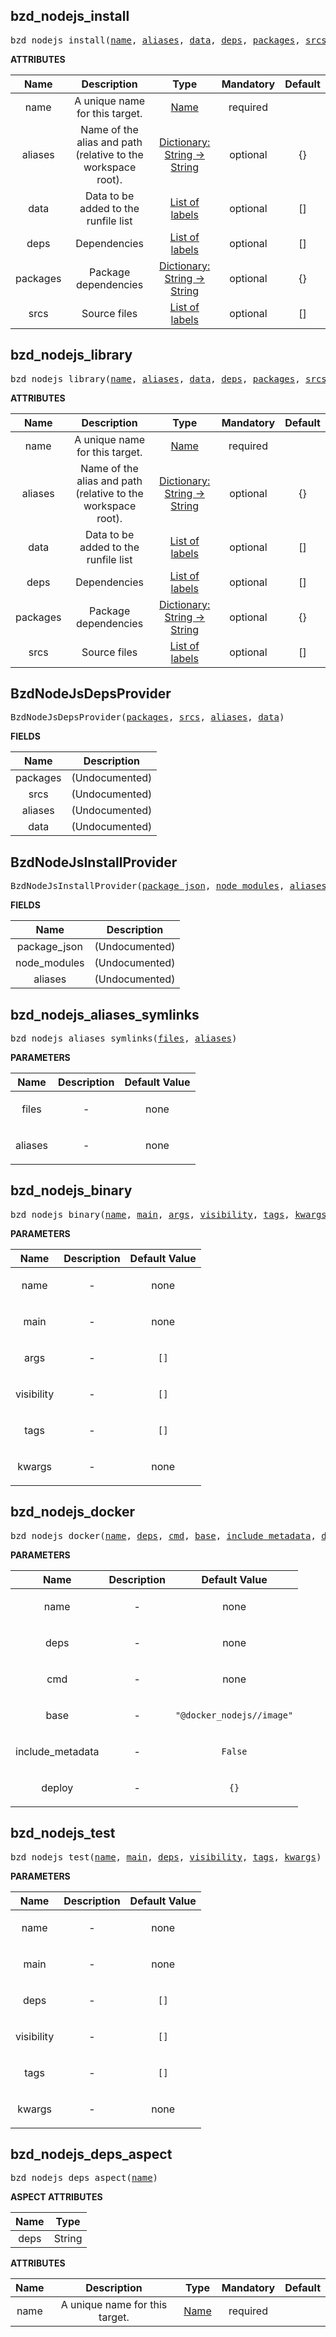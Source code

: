<!-- Generated with Stardoc: http://skydoc.bazel.build -->

<a name="#bzd_nodejs_install"></a>

## bzd_nodejs_install

<pre>
bzd_nodejs_install(<a href="#bzd_nodejs_install-name">name</a>, <a href="#bzd_nodejs_install-aliases">aliases</a>, <a href="#bzd_nodejs_install-data">data</a>, <a href="#bzd_nodejs_install-deps">deps</a>, <a href="#bzd_nodejs_install-packages">packages</a>, <a href="#bzd_nodejs_install-srcs">srcs</a>)
</pre>



**ATTRIBUTES**


| Name  | Description | Type | Mandatory | Default |
| :-------------: | :-------------: | :-------------: | :-------------: | :-------------: |
| name |  A unique name for this target.   | <a href="https://bazel.build/docs/build-ref.html#name">Name</a> | required |  |
| aliases |  Name of the alias and path (relative to the workspace root).   | <a href="https://bazel.build/docs/skylark/lib/dict.html">Dictionary: String -> String</a> | optional | {} |
| data |  Data to be added to the runfile list   | <a href="https://bazel.build/docs/build-ref.html#labels">List of labels</a> | optional | [] |
| deps |  Dependencies   | <a href="https://bazel.build/docs/build-ref.html#labels">List of labels</a> | optional | [] |
| packages |  Package dependencies   | <a href="https://bazel.build/docs/skylark/lib/dict.html">Dictionary: String -> String</a> | optional | {} |
| srcs |  Source files   | <a href="https://bazel.build/docs/build-ref.html#labels">List of labels</a> | optional | [] |


<a name="#bzd_nodejs_library"></a>

## bzd_nodejs_library

<pre>
bzd_nodejs_library(<a href="#bzd_nodejs_library-name">name</a>, <a href="#bzd_nodejs_library-aliases">aliases</a>, <a href="#bzd_nodejs_library-data">data</a>, <a href="#bzd_nodejs_library-deps">deps</a>, <a href="#bzd_nodejs_library-packages">packages</a>, <a href="#bzd_nodejs_library-srcs">srcs</a>)
</pre>



**ATTRIBUTES**


| Name  | Description | Type | Mandatory | Default |
| :-------------: | :-------------: | :-------------: | :-------------: | :-------------: |
| name |  A unique name for this target.   | <a href="https://bazel.build/docs/build-ref.html#name">Name</a> | required |  |
| aliases |  Name of the alias and path (relative to the workspace root).   | <a href="https://bazel.build/docs/skylark/lib/dict.html">Dictionary: String -> String</a> | optional | {} |
| data |  Data to be added to the runfile list   | <a href="https://bazel.build/docs/build-ref.html#labels">List of labels</a> | optional | [] |
| deps |  Dependencies   | <a href="https://bazel.build/docs/build-ref.html#labels">List of labels</a> | optional | [] |
| packages |  Package dependencies   | <a href="https://bazel.build/docs/skylark/lib/dict.html">Dictionary: String -> String</a> | optional | {} |
| srcs |  Source files   | <a href="https://bazel.build/docs/build-ref.html#labels">List of labels</a> | optional | [] |


<a name="#BzdNodeJsDepsProvider"></a>

## BzdNodeJsDepsProvider

<pre>
BzdNodeJsDepsProvider(<a href="#BzdNodeJsDepsProvider-packages">packages</a>, <a href="#BzdNodeJsDepsProvider-srcs">srcs</a>, <a href="#BzdNodeJsDepsProvider-aliases">aliases</a>, <a href="#BzdNodeJsDepsProvider-data">data</a>)
</pre>



**FIELDS**


| Name  | Description |
| :-------------: | :-------------: |
| packages |  (Undocumented)    |
| srcs |  (Undocumented)    |
| aliases |  (Undocumented)    |
| data |  (Undocumented)    |


<a name="#BzdNodeJsInstallProvider"></a>

## BzdNodeJsInstallProvider

<pre>
BzdNodeJsInstallProvider(<a href="#BzdNodeJsInstallProvider-package_json">package_json</a>, <a href="#BzdNodeJsInstallProvider-node_modules">node_modules</a>, <a href="#BzdNodeJsInstallProvider-aliases">aliases</a>)
</pre>



**FIELDS**


| Name  | Description |
| :-------------: | :-------------: |
| package_json |  (Undocumented)    |
| node_modules |  (Undocumented)    |
| aliases |  (Undocumented)    |


<a name="#bzd_nodejs_aliases_symlinks"></a>

## bzd_nodejs_aliases_symlinks

<pre>
bzd_nodejs_aliases_symlinks(<a href="#bzd_nodejs_aliases_symlinks-files">files</a>, <a href="#bzd_nodejs_aliases_symlinks-aliases">aliases</a>)
</pre>



**PARAMETERS**


| Name  | Description | Default Value |
| :-------------: | :-------------: | :-------------: |
| files |  <p align="center"> - </p>   |  none |
| aliases |  <p align="center"> - </p>   |  none |


<a name="#bzd_nodejs_binary"></a>

## bzd_nodejs_binary

<pre>
bzd_nodejs_binary(<a href="#bzd_nodejs_binary-name">name</a>, <a href="#bzd_nodejs_binary-main">main</a>, <a href="#bzd_nodejs_binary-args">args</a>, <a href="#bzd_nodejs_binary-visibility">visibility</a>, <a href="#bzd_nodejs_binary-tags">tags</a>, <a href="#bzd_nodejs_binary-kwargs">kwargs</a>)
</pre>



**PARAMETERS**


| Name  | Description | Default Value |
| :-------------: | :-------------: | :-------------: |
| name |  <p align="center"> - </p>   |  none |
| main |  <p align="center"> - </p>   |  none |
| args |  <p align="center"> - </p>   |  <code>[]</code> |
| visibility |  <p align="center"> - </p>   |  <code>[]</code> |
| tags |  <p align="center"> - </p>   |  <code>[]</code> |
| kwargs |  <p align="center"> - </p>   |  none |


<a name="#bzd_nodejs_docker"></a>

## bzd_nodejs_docker

<pre>
bzd_nodejs_docker(<a href="#bzd_nodejs_docker-name">name</a>, <a href="#bzd_nodejs_docker-deps">deps</a>, <a href="#bzd_nodejs_docker-cmd">cmd</a>, <a href="#bzd_nodejs_docker-base">base</a>, <a href="#bzd_nodejs_docker-include_metadata">include_metadata</a>, <a href="#bzd_nodejs_docker-deploy">deploy</a>)
</pre>



**PARAMETERS**


| Name  | Description | Default Value |
| :-------------: | :-------------: | :-------------: |
| name |  <p align="center"> - </p>   |  none |
| deps |  <p align="center"> - </p>   |  none |
| cmd |  <p align="center"> - </p>   |  none |
| base |  <p align="center"> - </p>   |  <code>"@docker_nodejs//image"</code> |
| include_metadata |  <p align="center"> - </p>   |  <code>False</code> |
| deploy |  <p align="center"> - </p>   |  <code>{}</code> |


<a name="#bzd_nodejs_test"></a>

## bzd_nodejs_test

<pre>
bzd_nodejs_test(<a href="#bzd_nodejs_test-name">name</a>, <a href="#bzd_nodejs_test-main">main</a>, <a href="#bzd_nodejs_test-deps">deps</a>, <a href="#bzd_nodejs_test-visibility">visibility</a>, <a href="#bzd_nodejs_test-tags">tags</a>, <a href="#bzd_nodejs_test-kwargs">kwargs</a>)
</pre>



**PARAMETERS**


| Name  | Description | Default Value |
| :-------------: | :-------------: | :-------------: |
| name |  <p align="center"> - </p>   |  none |
| main |  <p align="center"> - </p>   |  none |
| deps |  <p align="center"> - </p>   |  <code>[]</code> |
| visibility |  <p align="center"> - </p>   |  <code>[]</code> |
| tags |  <p align="center"> - </p>   |  <code>[]</code> |
| kwargs |  <p align="center"> - </p>   |  none |


<a name="#bzd_nodejs_deps_aspect"></a>

## bzd_nodejs_deps_aspect

<pre>
bzd_nodejs_deps_aspect(<a href="#bzd_nodejs_deps_aspect-name">name</a>)
</pre>



**ASPECT ATTRIBUTES**


| Name | Type |
| :-------------: | :-------------: |
| deps| String |


**ATTRIBUTES**


| Name  | Description | Type | Mandatory | Default |
| :-------------: | :-------------: | :-------------: | :-------------: | :-------------: |
| name |  A unique name for this target.   | <a href="https://bazel.build/docs/build-ref.html#name">Name</a> | required |   |


